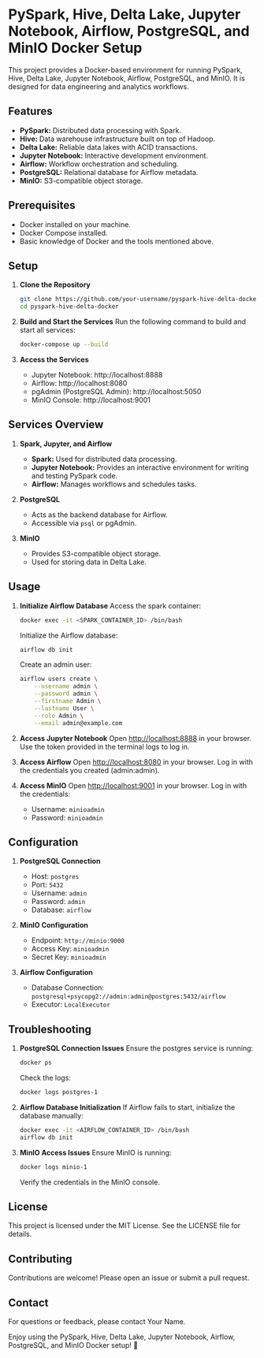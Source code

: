 # PySpark, Hive, Delta Lake, Jupyter Notebook, Airflow, PostgreSQL, and MinIO Docker Setup

This project provides a Docker-based environment for running PySpark, Hive, Delta Lake, Jupyter Notebook, Airflow, PostgreSQL, and MinIO. It is designed for data engineering and analytics workflows.

## Features
- **PySpark:** Distributed data processing with Spark.
- **Hive:** Data warehouse infrastructure built on top of Hadoop.
- **Delta Lake:** Reliable data lakes with ACID transactions.
- **Jupyter Notebook:** Interactive development environment.
- **Airflow:** Workflow orchestration and scheduling.
- **PostgreSQL:** Relational database for Airflow metadata.
- **MinIO:** S3-compatible object storage.

## Prerequisites
- Docker installed on your machine.
- Docker Compose installed.
- Basic knowledge of Docker and the tools mentioned above.

## Setup
1. **Clone the Repository**
    ```bash
    git clone https://github.com/your-username/pyspark-hive-delta-docker.git
    cd pyspark-hive-delta-docker
    ```
2. **Build and Start the Services**
    Run the following command to build and start all services:
    ```bash
    docker-compose up --build
    ```

3. **Access the Services**
    - Jupyter Notebook: http://localhost:8888
    - Airflow: http://localhost:8080
    - pgAdmin (PostgreSQL Admin): http://localhost:5050
    - MinIO Console: http://localhost:9001

## Services Overview
1. **Spark, Jupyter, and Airflow**
    - **Spark:** Used for distributed data processing.
    - **Jupyter Notebook:** Provides an interactive environment for writing and testing PySpark code.
    - **Airflow:** Manages workflows and schedules tasks.
    
2. **PostgreSQL**
    - Acts as the backend database for Airflow.
    - Accessible via `psql` or pgAdmin.

3. **MinIO**
    - Provides S3-compatible object storage.
    - Used for storing data in Delta Lake.

## Usage
1. **Initialize Airflow Database**
    Access the spark container:
    ```bash
    docker exec -it <SPARK_CONTAINER_ID> /bin/bash
    ```
    Initialize the Airflow database:
    ```bash
    airflow db init
    ```
    Create an admin user:
    ```bash
    airflow users create \
        --username admin \
        --password admin \
        --firstname Admin \
        --lastname User \
        --role Admin \
        --email admin@example.com
    ```
2. **Access Jupyter Notebook**
    Open [http://localhost:8888](http://localhost:8888) in your browser.
    Use the token provided in the terminal logs to log in.

3. **Access Airflow**
    Open [http://localhost:8080](http://localhost:8080) in your browser.
    Log in with the credentials you created (admin:admin).

4. **Access MinIO**
    Open [http://localhost:9001](http://localhost:9001) in your browser.
    Log in with the credentials:
    - Username: `minioadmin`
    - Password: `minioadmin`

## Configuration
1. **PostgreSQL Connection**
    - Host: `postgres`
    - Port: `5432`
    - Username: `admin`
    - Password: `admin`
    - Database: `airflow`

2. **MinIO Configuration**
    - Endpoint: `http://minio:9000`
    - Access Key: `minioadmin`
    - Secret Key: `minioadmin`

3. **Airflow Configuration**
    - Database Connection: `postgresql+psycopg2://admin:admin@postgres:5432/airflow`
    - Executor: `LocalExecutor`

## Troubleshooting
1. **PostgreSQL Connection Issues**
    Ensure the postgres service is running:
    ```bash
    docker ps
    ```
    Check the logs:
    ```bash
    docker logs postgres-1
    ```

2. **Airflow Database Initialization**
    If Airflow fails to start, initialize the database manually:
    ```bash
    docker exec -it <AIRFLOW_CONTAINER_ID> /bin/bash
    airflow db init
    ```

3. **MinIO Access Issues**
    Ensure MinIO is running:
    ```bash
    docker logs minio-1
    ```
    Verify the credentials in the MinIO console.

## License
This project is licensed under the MIT License. See the LICENSE file for details.

## Contributing
Contributions are welcome! Please open an issue or submit a pull request.

## Contact
For questions or feedback, please contact Your Name.

Enjoy using the PySpark, Hive, Delta Lake, Jupyter Notebook, Airflow, PostgreSQL, and MinIO Docker setup! 🚀